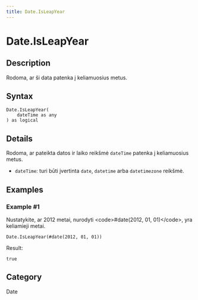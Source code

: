 ```yaml
---
title: Date.IsLeapYear
---
```


# Date.IsLeapYear


## Description

Rodoma, ar ši data patenka į keliamuosius metus.


## Syntax

```powerquery
Date.IsLeapYear(
    dateTime as any
) as logical
```


## Details

Rodoma, ar pateikta datos ir laiko reikšmė <code>dateTime</code> patenka į keliamuosius metus. <ul>        <li><code>dateTime</code>: turi būti įvertinta <code>date</code>, <code>datetime</code> arba <code>datetimezone</code> reikšmė.</li>      </ul>


## Examples

### Example #1 
Nustatykite, ar 2012 metai, nurodyti &lt;code&gt;#date(2012, 01, 01)&lt;/code&gt;, yra keliamieji metai.
```powerquery
Date.IsLeapYear(#date(2012, 01, 01))
```

Result: 
```powerquery
true
```




## Category
Date
